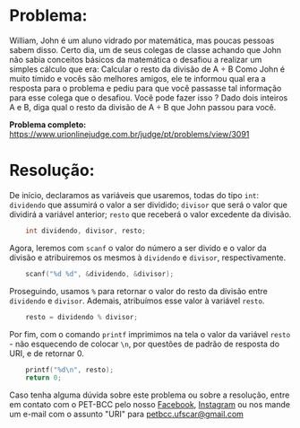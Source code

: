 # Problema:
William, John é um aluno vidrado por matemática, mas poucas pessoas sabem disso. Certo dia, um de seus colegas de classe achando que John não sabia conceitos básicos da matemática o desafiou a realizar um simples cálculo que era: Calcular o resto da divisão de A ÷ B
Como John é muito tímido e vocês são melhores amigos, ele te informou qual era a resposta para o problema e pediu para que você passasse tal informação para esse colega que o desafiou. Você pode fazer isso ?
Dado dois inteiros A e B, diga qual o resto da divisão de A ÷ B que John passou para você.

**Problema completo:** https://www.urionlinejudge.com.br/judge/pt/problems/view/3091


# Resolução: 
De início, declaramos as variáveis que usaremos, todas do tipo `int`: `dividendo` que assumirá o valor a ser dividido; `divisor` que será o valor que dividirá a variável anterior; `resto` que receberá o valor excedente da divisão.
``` c
    int dividendo, divisor, resto;
```

Agora, leremos com `scanf` o valor do número a ser divido e o valor da divisão e atribuiremos os mesmos à `dividendo` e `divisor`, respectivamente.
``` c
    scanf("%d %d", &dividendo, &divisor);
```

Proseguindo, usamos `%` para retornar o valor do resto da divisão entre `dividendo` e `divisor`. Ademais, atribuímos esse valor à variável `resto`.
``` c
    resto = dividendo % divisor;
```

Por fim, com o comando `printf` imprimimos na tela o valor da variável `resto` - não esquecendo de colocar `\n`, por questões de padrão de resposta do URI, e de retornar 0.
``` c
    printf("%d\n", resto);
    return 0;
```
Caso tenha alguma dúvida sobre este problema ou sobre a resolução, entre em contato com o PET-BCC pelo nosso
[Facebook](https://www.facebook.com/petbcc/),
[Instagram](https://www.instagram.com/petbcc.ufscar/)
ou nos mande um e-mail com o assunto "URI" para  petbcc.ufscar@gmail.com

